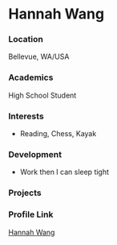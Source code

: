 # Hannah Wang

### Location

Bellevue, WA/USA

### Academics

High School Student

### Interests

- Reading, Chess, Kayak

### Development

- Work then I can sleep tight

### Projects


### Profile Link

[Hannah Wang](https://github.com/hqnnahwang)